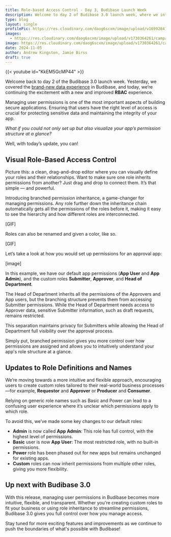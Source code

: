 ```yaml
---
title: Role-based Access Control - Day 3, Budibase Launch Week
description: Welcome to day 2 of Budibase 3.0 launch week, where we introduce Role Based Access Control - a powerful new way to manage access and permissions.  
type: blog
layout: single
profilePic: https://res.cloudinary.com/daog6scxm/image/upload/v1699284176/Branding/Assets/Symbol/RGB/Full%20Colour/bb-symbol-trans_v60zdz.svg
images:
  - https://res.cloudinary.com/daog6scxm/image/upload/v1730364261/campaigns/3.0/day%202/day_2_light_ebhyc1.png
image: https://res.cloudinary.com/daog6scxm/image/upload/v1730364261/campaigns/3.0/day%202/day_2_light_ebhyc1.png
date: 2024-11-05
author: Andrew Kingston, Jamie Birss
draft: true
---
```



{{< youtube id="KkEM5GcMP44" >}}


Welcome back to day 2 of the Budibase 3.0 launch week. Yesterday, we covered the [brand-new data experience](/blog/updates/v3/launchweek/day1) in Budibase, and today, we’re continuing the excitement with a new and improved **RBAC** experience. 

Managing user permissions is one of the most important aspects of building secure applications. Ensuring that users have the right level of access is crucial for protecting sensitive data and maintaining the integrity of your app. 

*What if you could not only set up but also visualize your app’s permission structure at a glance?*

Well, with today’s update, you can!


## Visual Role-Based Access Control 

Picture this: a clean, drag-and-drop editor where you can visually define your roles and their relationships. Want to make sure one role inherits permissions from another? Just drag and drop to connect them. It’s that simple — and powerful.

Introducing branched permission inheritance, a game-changer for managing permissions. Any role further down the inheritance chain automatically gets all the permissions of the roles before it, making it easy to see the hierarchy and how different roles are interconnected.

[GIF]

Roles can also be renamed and given a color, like so.

[GIF]

Let’s take a look at how you would set up permissions for an approval app: 

[image]

In this example, we have our default app permissions (**App User** and **App Admin**), and the custom roles **Submitter**, **Approver**, and **Head of Department**.

The Head of Department inherits all the permissions of the Approvers and App users, but the branching structure prevents them from accessing Submitter permissions. While the Head of Department needs access to Approver data, sensitive Submitter information, such as draft requests, remains restricted.

This separation maintains privacy for Submitters while allowing the Head of Department full visibility over the approval process.

Simply put, branched permission gives you more control over how permissions are assigned and allows you to intuitively understand your app's role structure at a glance. 


## Updates to Role Definitions and Names

We’re moving towards a more intuitive and flexible approach, encouraging users to create custom roles tailored to their real-world business processes—for example, **Requestor** and **Approver** or **Producer** and **Consumer**.

Relying on generic role names such as Basic and Power can lead to a confusing user experience where it’s unclear which permissions apply to which role.

To avoid this, we’ve made some key changes to our default roles:
- **Admin** is now called **App Admin**: This role has full control, with the highest level of permissions.
- **Basic** user is now **App User**: The most restricted role, with no built-in permissions.
- **Power** role has been phased out for new apps but remains unchanged for existing apps.
- **Custom** roles can now inherit permissions from multiple other roles, giving you more flexibility.


## Up next with Budibase 3.0

With this release, managing user permissions in Budibase becomes more intuitive, flexible, and transparent. Whether you're creating custom roles to fit your business or using role inheritance to streamline permissions, Budibase 3.0 gives you full control over how you manage access.

Stay tuned for more exciting features and improvements as we continue to push the boundaries of what's possible with Budibase!